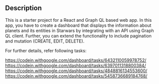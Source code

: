 ## Description

This is a starter project for a React and Graph QL based web app. In this app, you have to create a dashboard that displays the information about planets and its entities in Starwars by integrating with an API using Graph QL client. Further, you can extend the functionality to include pagination and mutation (CREATE, EDIT, DELETE).

For further details, refer following tasks:

https://codein.withgoogle.com/dashboard/tasks/6432110059978752/
https://codein.withgoogle.com/dashboard/tasks/6397011318800384/
https://codein.withgoogle.com/dashboard/tasks/4848816134553600/
https://codein.withgoogle.com/dashboard/tasks/5458736689184768/

